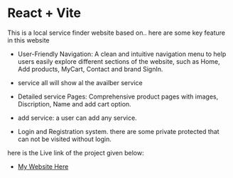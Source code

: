 # React + Vite

This is a local service finder website based on.. here are some key feature in this website

- User-Friendly Navigation: A clean and intuitive navigation menu to help users easily explore different sections of the website, such as Home, Add products, MyCart, Contact and brand SignIn.

- service all will show al the availber service

- Detailed service Pages: Comprehensive product pages with images, Discription, Name and add cart option.

- add service: a user can add any service.

- Login and Registration system. there are some private protected that can not be visited without login.

here is the Live link of the project given below:

- [My Website Here](https://home-service-92300.web.app/)

